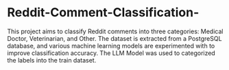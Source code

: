 # Reddit-Comment-Classification-
This project aims to classify Reddit comments into three categories: Medical Doctor, Veterinarian, and Other. The dataset is extracted from a PostgreSQL database, and various machine learning models are experimented with to improve classification accuracy. The LLM Model was used to categorized the labels into the train dataset. 

